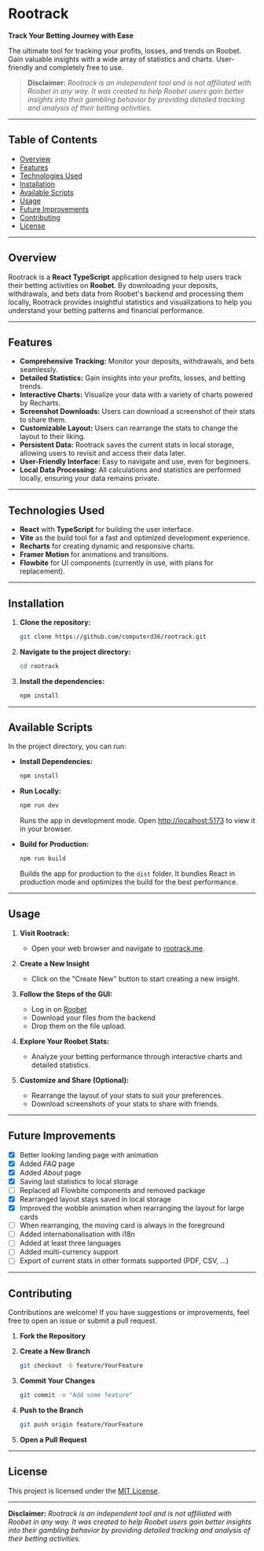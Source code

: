 # Rootrack

**Track Your Betting Journey with Ease**

The ultimate tool for tracking your profits, losses, and trends on Roobet. Gain valuable insights with a wide array of statistics and charts. User-friendly and completely free to use.

> **Disclaimer:** _Rootrack is an independent tool and is not affiliated with Roobet in any way. It was created to help Roobet users gain better insights into their gambling behavior by providing detailed tracking and analysis of their betting activities._

---

## Table of Contents

- [Overview](#overview)
- [Features](#features)
- [Technologies Used](#technologies-used)
- [Installation](#installation)
- [Available Scripts](#available-scripts)
- [Usage](#usage)
- [Future Improvements](#future-improvements)
- [Contributing](#contributing)
- [License](#license)

---

## Overview

Rootrack is a **React TypeScript** application designed to help users track their betting activities on **Roobet**. By downloading your deposits, withdrawals, and bets data from Roobet's backend and processing them locally, Rootrack provides insightful statistics and visualizations to help you understand your betting patterns and financial performance.

---

## Features

- **Comprehensive Tracking:** Monitor your deposits, withdrawals, and bets seamlessly.
- **Detailed Statistics:** Gain insights into your profits, losses, and betting trends.
- **Interactive Charts:** Visualize your data with a variety of charts powered by Recharts.
- **Screenshot Downloads:** Users can download a screenshot of their stats to share them.
- **Customizable Layout:** Users can rearrange the stats to change the layout to their liking.
- **Persistent Data:** Rootrack saves the current stats in local storage, allowing users to revisit and access their data later.
- **User-Friendly Interface:** Easy to navigate and use, even for beginners.
- **Local Data Processing:** All calculations and statistics are performed locally, ensuring your data remains private.

---

## Technologies Used

- **React** with **TypeScript** for building the user interface.
- **Vite** as the build tool for a fast and optimized development experience.
- **Recharts** for creating dynamic and responsive charts.
- **Framer Motion** for animations and transitions.
- **Flowbite** for UI components (currently in use, with plans for replacement).

---

## Installation

1. **Clone the repository:**

   ```bash
   git clone https://github.com/computerd36/rootrack.git
   ```

2. **Navigate to the project directory:**

   ```bash
   cd rootrack
   ```

3. **Install the dependencies:**

   ```bash
   npm install
   ```

---

## Available Scripts

In the project directory, you can run:

- **Install Dependencies:**

  ```bash
  npm install
  ```

- **Run Locally:**

  ```bash
  npm run dev
  ```

  Runs the app in development mode. Open [http://localhost:5173](http://localhost:5173) to view it in your browser.

- **Build for Production:**

  ```bash
  npm run build
  ```

  Builds the app for production to the `dist` folder. It bundles React in production mode and optimizes the build for the best performance.

---

## Usage

1. **Visit Rootrack:**
   - Open your web browser and navigate to [rootrack.me](https://rootrack.me).

2. **Create a New Insight**
   - Click on the "Create New" button to start creating a new insight.

3. **Follow the Steps of the GUI:**
   - Log in on [Roobet](https://roobet.com/)
   - Download your files from the backend
   - Drop them on the file upload.

5. **Explore Your Roobet Stats:**
   - Analyze your betting performance through interactive charts and detailed statistics.

6. **Customize and Share (Optional):**
   - Rearrange the layout of your stats to suit your preferences.
   - Download screenshots of your stats to share with friends.

---

## Future Improvements

- [x] Better looking landing page with animation
- [x] Added *FAQ* page
- [x] Added *About* page
- [x] Saving last statistics to local storage
- [ ] Replaced all Flowbite components and removed package
- [x] Rearranged layout stays saved in local storage
- [x] Improved the wobble animation when rearranging the layout for large cards
- [ ] When rearranging, the moving card is always in the foreground
- [ ] Added internationalisation with i18n
- [ ] Added at least three languages
- [ ] Added multi-currency support
- [ ] Export of current stats in other formats supported (PDF, CSV, ...)

---

## Contributing

Contributions are welcome! If you have suggestions or improvements, feel free to open an issue or submit a pull request.

1. **Fork the Repository**
2. **Create a New Branch**

   ```bash
   git checkout -b feature/YourFeature
   ```

3. **Commit Your Changes**

   ```bash
   git commit -m "Add some feature"
   ```

4. **Push to the Branch**

   ```bash
   git push origin feature/YourFeature
   ```

5. **Open a Pull Request**

---

## License

This project is licensed under the [MIT License](https://mit-license.org/).

---

**Disclaimer:** _Rootrack is an independent tool and is not affiliated with Roobet in any way. It was created to help Roobet users gain better insights into their gambling behavior by providing detailed tracking and analysis of their betting activities._
